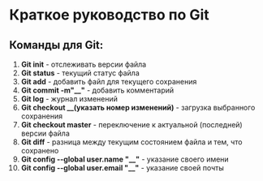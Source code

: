 # Краткое руководство по Git
## Команды для Git:
1. **Git init** - отслеживать версии файла
2. **Git status** - текущий статус файла
3. **Git add** -  добавить файл для текущего сохранения
4. **Git commit -m"__"** - добавить комментарий
5. **Git log** - журнал изменений
6. **Git checkout __(указать номер изменений)** - загрузка выбранного сохранения
7. **Git checkout master** - переключение к актуальной (последней) версии файла
8. **Git diff** - разница между текущим состоянием файла и тем, что сохранено
9. **Git config --global user.name "__"** - указание своего имени
10. **Git config --global user.email "__"** - указание своей почты